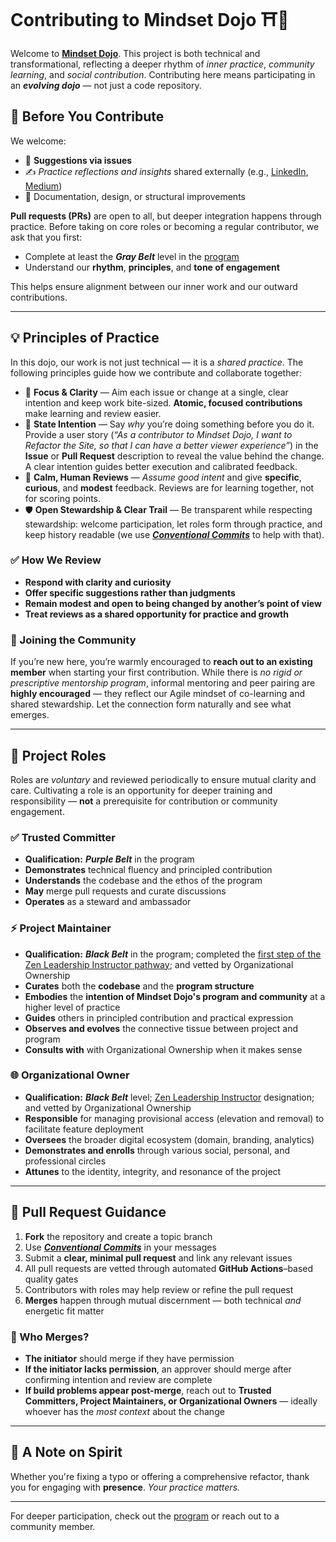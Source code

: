 # Contributing to Mindset Dojo ⛩️🌿

Welcome to [**Mindset Dojo**](https://mindset.dojo.center). This project is both technical and transformational, reflecting a deeper rhythm of *inner practice*, *community learning*, and *social contribution*. Contributing here means participating in an ***evolving dojo*** — not just a code repository.

## 🥋 Before You Contribute

We welcome:

* 💬 **Suggestions via issues**
* ✍️ *Practice reflections and insights* shared externally (e.g., [LinkedIn](https://www.linkedin.com/), [Medium](https://medium.com/))
* 🧩 Documentation, design, or structural improvements

**Pull requests (PRs)** are open to all, but deeper integration happens through practice. Before taking on core roles or becoming a regular contributor, we ask that you first:

* Complete at least the ***Gray Belt*** level in the [program](https://mindset.dojo.center/program)
* Understand our **rhythm**, **principles**, and **tone of engagement**

This helps ensure alignment between our inner work and our outward contributions.

---

## 💡 Principles of Practice

In this dojo, our work is not just technical — it is a *shared practice*. The following principles guide how we contribute and collaborate together:

* 🎯 **Focus & Clarity** — Aim each issue or change at a single, clear intention and keep work bite-sized. **Atomic, focused contributions** make learning and review easier.
* 🧭 **State Intention** — Say *why* you’re doing something before you do it. Provide a user story (*“As a contributor to Mindset Dojo, I want to Refactor the Site, so that I can have a better viewer experience”*) in the **Issue** or **Pull Request** description to reveal the value behind the change. A clear intention guides better execution and calibrated feedback.
* 🤝 **Calm, Human Reviews** — *Assume good intent* and give **specific**, **curious**, and **modest** feedback. Reviews are for learning together, not for scoring points.
* 🛡️ **Open Stewardship & Clear Trail** — Be transparent while respecting stewardship: welcome participation, let roles form through practice, and keep history readable (we use [***Conventional Commits***](https://www.conventionalcommits.org/en/v1.0.0/) to help with that).

### ✅ How We Review

* **Respond with clarity and curiosity**
* **Offer specific suggestions rather than judgments**
* **Remain modest and open to being changed by another’s point of view**
* **Treat reviews as a shared opportunity for practice and growth**

### 🤝 Joining the Community

If you’re new here, you’re warmly encouraged to **reach out to an existing member** when starting your first contribution. While there is *no rigid or prescriptive mentorship program*, informal mentoring and peer pairing are **highly encouraged** — they reflect our Agile mindset of co-learning and shared stewardship. Let the connection form naturally and see what emerges.

---

## 🧭 Project Roles

Roles are *voluntary* and reviewed periodically to ensure mutual clarity and care. Cultivating a role is an opportunity for deeper training and responsibility — **not** a prerequisite for contribution or community engagement.

### ✅ Trusted Committer

* **Qualification:** ***Purple Belt*** in the program
* **Demonstrates** technical fluency and principled contribution
* **Understands** the codebase and the ethos of the program
* **May** merge pull requests and curate discussions
* **Operates** as a steward and ambassador

### ⚡ Project Maintainer

* **Qualification:** ***Black Belt*** in the program; completed the [first step of the Zen Leadership Instructor pathway](https://zenleader.global/programs/coachinstructor/zlinstructor); and vetted by Organizational Ownership
* **Curates** both the **codebase** and the **program structure**
* **Embodies** the **intention of Mindset Dojo's program and community** at a higher level of practice
* **Guides** others in principled contribution and practical expression
* **Observes and evolves** the connective tissue between project and program
* **Consults with** with Organizational Ownership when it makes sense

### 🌐 Organizational Owner

* **Qualification:** ***Black Belt*** level; [Zen Leadership Instructor](https://zenleader.global/programs/coachinstructor/zlinstructor) designation; and vetted by Organizational Ownership
* **Responsible** for managing provisional access (elevation and removal) to facilitate feature deployment
* **Oversees** the broader digital ecosystem (domain, branding, analytics)
* **Demonstrates and enrolls** through various social, personal, and professional circles
* **Attunes** to the identity, integrity, and resonance of the project

---

## 🔄 Pull Request Guidance

1. **Fork** the repository and create a topic branch
2. Use [***Conventional Commits***](https://www.conventionalcommits.org/en/v1.0.0/) in your messages
3. Submit a **clear, minimal pull request** and link any relevant issues
4. All pull requests are vetted through automated **GitHub Actions**–based quality gates
5. Contributors with roles may help review or refine the pull request
6. **Merges** happen through mutual discernment — both technical *and* energetic fit matter

### 🔀 Who Merges?

* **The initiator** should merge if they have permission
* **If the initiator lacks permission**, an approver should merge after confirming intention and review are complete
* **If build problems appear post-merge**, reach out to **Trusted Committers, Project Maintainers, or Organizational Owners** — ideally whoever has the *most context* about the change

---

## 🙏 A Note on Spirit

Whether you're fixing a typo or offering a comprehensive refactor, thank you for engaging with **presence**. *Your practice matters.*

---

For deeper participation, check out the [program](https://mindset.dojo.center/program) or reach out to a community member.


